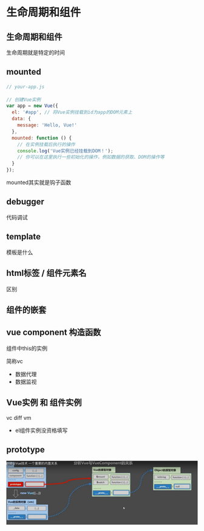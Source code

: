 # 生命周期和组件

## 生命周期和组件

生命周期就是特定的时间

## mounted

```js
// your-app.js

// 创建Vue实例
var app = new Vue({
  el: '#app', // 将Vue实例挂载到id为app的DOM元素上
  data: {
    message: 'Hello, Vue!'
  },
  mounted: function () {
    // 在实例挂载后执行的操作
    console.log('Vue实例已经挂载到DOM！');
    // 你可以在这里执行一些初始化的操作，例如数据的获取、DOM的操作等
  }
});

```

mounted其实就是钩子函数

## debugger

代码调试

## template

模板是什么



## html标签 / 组件元素名

区别



## 组件的嵌套

##

## vue component 构造函数

组件中this的实例

简称vc

* 数据代理
* 数据监视



## Vue实例 和 组件实例



vc diff vm

* el组件实例没资格填写

## prototype

&#x20;<img src="../.gitbook/assets/image.png" alt="" data-size="original">





